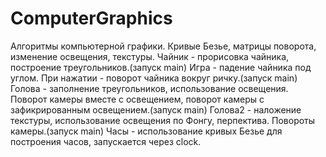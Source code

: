 # ComputerGraphics
Алгоритмы компьютерной графики. Кривые Безье, матрицы поворота, изменение освещения, текстуры.
  Чайник - прорисовка чайника, построение треугольников.(запуск main)
  Игра - падение чайника под углом. При нажатии - поворот чайника вокруг ричку.(запуск main)
  Голова - заполнение треугольников, использование освещения. Поворот камеры вместе с освещением, поворот камеры с зафикрированным освещением.(запуск main)
  Голова2 - наложение текстуры, использование освещения по Фонгу, перпектива. Повороты камеры.(запуск main)
  Часы - использование кривых Безье для построения часов, запускается через clock.
